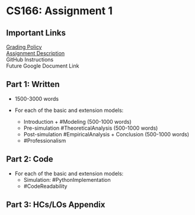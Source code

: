 # CS166: Assignment 1

## Important Links
[Grading Policy](https://docs.google.com/document/d/1faT7fzbG5xfvczURPHvcNt77py9o9VeO_dCU5NkIwZ8/edit#) <br>
[Assignment Description](https://course-resources.minerva.edu/uploaded_files/mu/00301453-8514/-s23--cs166-first-project.pdf.pdf) <br>
GitHub Instructions <br>
Future Google Document Link


## Part 1: Written

* 1500-3000 words

* For each of the basic and extension models:
  * Introduction + #Modeling (500-1000 words)
  * Pre-simulation #TheoreticalAnalysis (500-1000 words)
  * Post-simulation #EmpiricalAnalysis + Conclusion (500-1000 words)
  * #Professionalism

## Part 2: Code
* For each of the basic and extension models:
  * Simulation: #PythonImplementation
  * #CodeReadability


## Part 3: HCs/LOs Appendix
